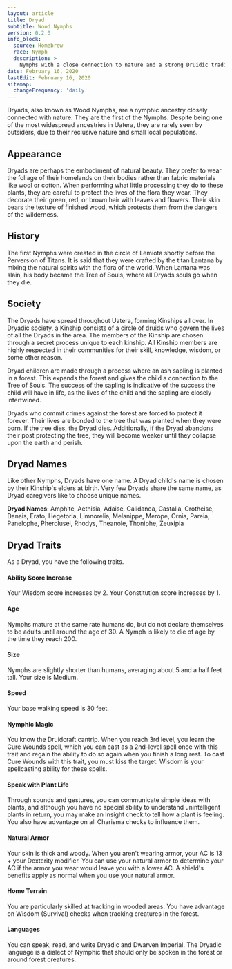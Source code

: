 ```yaml
---
layout: article
title: Dryad
subtitle: Wood Nymphs
version: 0.2.0
info_block:
  source: Homebrew
  race: Nymph
  description: >
    Nymphs with a close connection to nature and a strong Druidic tradition.
date: February 16, 2020
lastEdit: February 16, 2020
sitemap:
  changeFrequency: 'daily'
---
```


Dryads, also known as Wood Nymphs, are a nymphic ancestry closely connected
with nature. They are the first of the Nymphs. Despite being one of the most
widespread ancestries in Uatera, they are rarely seen by outsiders, due to
their reclusive nature and small local populations.


## Appearance
Dryads are perhaps the embodiment of natural beauty. They prefer to wear the
foliage of their homelands on their bodies rather than fabric materials like
wool or cotton. When performing what little processing they do to these plants,
they are careful to protect the lives of the flora they wear. They decorate
their green, red, or brown hair with leaves and flowers. Their skin bears the
texture of finished wood, which protects them from the dangers of the
wilderness.


## History
The first Nymphs were created in the circle of Lemiota shortly before the
Perversion of Titans. It is said that they were crafted by the titan Lantana by
mixing the natural spirits with the flora of the world. When Lantana was slain,
his body became the Tree of Souls, where all Dryads souls go when they die.


## Society
The Dryads have spread throughout Uatera, forming Kinships all over. In Dryadic
society, a Kinship consists of a circle of druids who govern the lives of all
the Dryads in the area. The members of the Kinship are chosen through a secret
process unique to each kinship. All Kinship members are highly respected in
their communities for their skill, knowledge, wisdom, or some other reason.

Dryad children are made through a process where an ash sapling is planted in
a forest. This expands the forest and gives the child a connection to the Tree
of Souls. The success of the sapling is indicative of the success the child
will have in life, as the lives of the child and the sapling are closely
intertwined.

Dryads who commit crimes against the forest are forced to protect it forever.
Their lives are bonded to the tree that was planted when they were born. If the
tree dies, the Dryad dies. Additionally, if the Dryad abandons their post
protecting the tree, they will become weaker until they collapse upon the earth
and perish.


## Dryad Names
Like other Nymphs, Dryads have one name. A Dryad child's name is chosen by
their Kinship's elders at birth. Very few Dryads share the same name, as Dryad
caregivers like to choose unique names.

**Dryad Names**: Amphite, Aethisia, Adaise, Calidanea, Castalia, Crotheise,
Danais, Erato, Hegetoria, Limnorelia, Melanippe, Merope, Ornia, Pareia,
Panelophe, Pherolusei, Rhodys, Theanole, Thoniphe, Zeuxipia

## Dryad Traits
As a Dryad, you have the following traits.

#### Ability Score Increase
Your Wisdom score increases by 2. Your Constitution score increases by 1.

#### Age
Nymphs mature at the same rate humans do, but do not declare themselves to be
adults until around the age of 30. A Nymph is likely to die of age by the time
they reach 200.

#### Size
Nymphs are slightly shorter than humans, averaging about 5 and a half feet
tall. Your size is Medium.

#### Speed
Your base walking speed is 30 feet.

#### Nymphic Magic
You know the Druidcraft cantrip. When you reach 3rd level, you learn the Cure
Wounds spell, which you can cast as a 2nd-level spell once with this trait
and regain the ability to do so again when you finish a long rest. To cast
Cure Wounds with this trait, you must kiss the target. Wisdom is your
spellcasting ability for these spells.

#### Speak with Plant Life
Through sounds and gestures, you can communicate simple ideas with plants, and
although you have no special ability to understand unintelligent plants in
return, you may make an Insight check to tell how a plant is feeling.
You also have advantage on all Charisma checks to influence them.

#### Natural Armor
Your skin is thick and woody. When you aren't wearing armor, your AC is 13 +
your Dexterity modifier. You can use your natural armor to determine your AC if
the armor you wear would leave you with a lower AC. A shield's benefits apply
as normal when you use your natural armor.

#### Home Terrain
You are particularly skilled at tracking in wooded areas. You have advantage on
Wisdom (Survival) checks when tracking creatures in the forest.

#### Languages
You can speak, read, and write Dryadic and Dwarven Imperial. The Dryadic
language is a dialect of Nymphic that should only be spoken in the forest or
around forest creatures.
